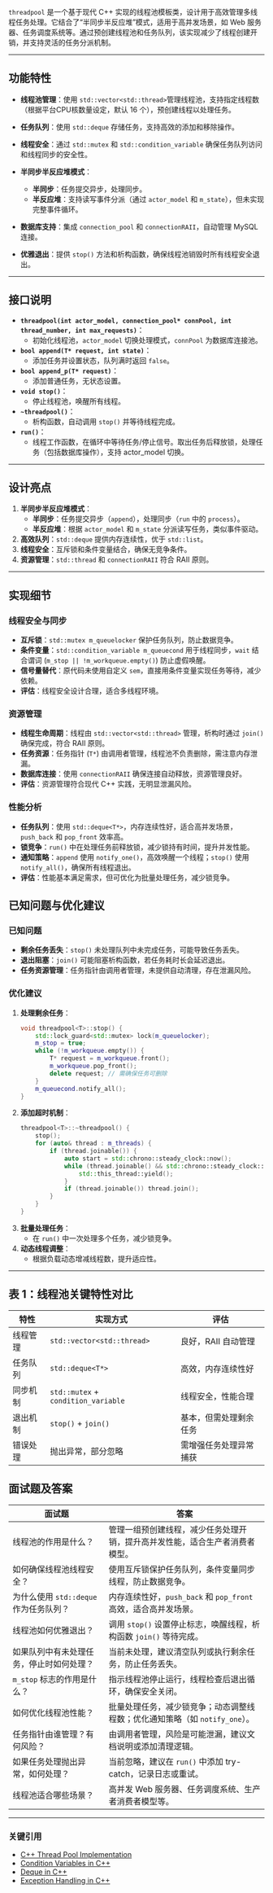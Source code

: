 `threadpool` 是一个基于现代 C++ 实现的线程池模板类，设计用于高效管理多线程任务处理。它结合了“半同步半反应堆”模式，适用于高并发场景，如 Web 服务器、任务调度系统等。通过预创建线程池和任务队列，该实现减少了线程创建开销，并支持灵活的任务分派机制。

---

## 功能特性

- **线程池管理**：使用 `std::vector<std::thread>`管理线程池，支持指定线程数（根据平台CPU核数量设定，默认 16 个），预创建线程以处理任务。

- **任务队列**：使用 `std::deque` 存储任务，支持高效的添加和移除操作。

- **线程安全**：通过 `std::mutex` 和 `std::condition_variable` 确保任务队列访问和线程同步的安全性。

- **半同步半反应堆模式**：
  - **半同步**：任务提交异步，处理同步。
  - **半反应堆**：支持读写事件分派（通过 `actor_model` 和 `m_state`），但未实现完整事件循环。

- **数据库支持**：集成 `connection_pool` 和 `connectionRAII`，自动管理 MySQL 连接。

- **优雅退出**：提供 `stop()` 方法和析构函数，确保线程池销毁时所有线程安全退出。

---

## 接口说明

- **`threadpool(int actor_model, connection_pool* connPool, int thread_number, int max_requests)`**：
  - 初始化线程池，`actor_model` 切换处理模式，`connPool` 为数据库连接池。
- **`bool append(T* request, int state)`**：
  - 添加任务并设置状态，队列满时返回 `false`。
- **`bool append_p(T* request)`**：
  - 添加普通任务，无状态设置。
- **`void stop()`**：
  - 停止线程池，唤醒所有线程。
- **`~threadpool()`**：
  - 析构函数，自动调用 `stop()` 并等待线程完成。
- **`run()`**：
  - 线程工作函数，在循环中等待任务/停止信号。取出任务后释放锁，处理任务（包括数据库操作），支持 actor_model 切换。

---

## 设计亮点

1. **半同步半反应堆模式**：
   - **半同步**：任务提交异步（`append`），处理同步（`run` 中的 `process`）。
   - **半反应堆**：根据 `actor_model` 和 `m_state` 分派读写任务，类似事件驱动。
2. **高效队列**：`std::deque` 提供内存连续性，优于 `std::list`。
3. **线程安全**：互斥锁和条件变量结合，确保无竞争条件。
4. **资源管理**：`std::thread` 和 `connectionRAII` 符合 RAII 原则。

---

## 实现细节

### 线程安全与同步
- **互斥锁**：`std::mutex m_queuelocker` 保护任务队列，防止数据竞争。
- **条件变量**：`std::condition_variable m_queuecond` 用于线程同步，`wait` 结合谓词 (`m_stop || !m_workqueue.empty()`) 防止虚假唤醒。
- **信号量替代**：原代码未使用自定义 `sem`，直接用条件变量实现任务等待，减少依赖。
- **评估**：线程安全设计合理，适合多线程环境。

### 资源管理
- **线程生命周期**：线程由 `std::vector<std::thread>` 管理，析构时通过 `join()` 确保完成，符合 RAII 原则。
- **任务资源**：任务指针 (`T*`) 由调用者管理，线程池不负责删除，需注意内存泄漏。
- **数据库连接**：使用 `connectionRAII` 确保连接自动释放，资源管理良好。
- **评估**：资源管理符合现代 C++ 实践，无明显泄漏风险。

### 性能分析
- **任务队列**：使用 `std::deque<T*>`，内存连续性好，适合高并发场景，`push_back` 和 `pop_front` 效率高。
- **锁竞争**：`run()` 中在处理任务前释放锁，减少锁持有时间，提升并发性能。
- **通知策略**：`append` 使用 `notify_one()`，高效唤醒一个线程；`stop()` 使用 `notify_all()`，确保所有线程退出。
- **评估**：性能基本满足需求，但可优化为批量处理任务，减少锁竞争。

## 已知问题与优化建议

### 已知问题
- **剩余任务丢失**：`stop()` 未处理队列中未完成任务，可能导致任务丢失。
- **退出阻塞**：`join()` 可能阻塞析构函数，若任务耗时长会延迟退出。
- **任务资源管理**：任务指针由调用者管理，未提供自动清理，存在泄漏风险。

### 优化建议
1. **处理剩余任务**：
   ```cpp
   void threadpool<T>::stop() {
       std::lock_guard<std::mutex> lock(m_queuelocker);
       m_stop = true;
       while (!m_workqueue.empty()) {
           T* request = m_workqueue.front();
           m_workqueue.pop_front();
           delete request; // 需确保任务可删除
       }
       m_queuecond.notify_all();
   }
   ```
2. **添加超时机制**：
   ```cpp
   threadpool<T>::~threadpool() {
       stop();
       for (auto& thread : m_threads) {
           if (thread.joinable()) {
               auto start = std::chrono::steady_clock::now();
               while (thread.joinable() && std::chrono::steady_clock::now() - start < std::chrono::seconds(1)) {
                   std::this_thread::yield();
               }
               if (thread.joinable()) thread.join();
           }
       }
   }
   ```
3. **批量处理任务**：
   - 在 `run()` 中一次处理多个任务，减少锁竞争。
4. **动态线程调整**：
   - 根据负载动态增减线程数，提升适应性。

---

## 表 1：线程池关键特性对比

| 特性               | 实现方式                     | 评估                     |
|--------------------|------------------------------|--------------------------|
| 线程管理           | `std::vector<std::thread>`   | 良好，RAII 自动管理      |
| 任务队列           | `std::deque<T*>`             | 高效，内存连续性好       |
| 同步机制           | `std::mutex` + `condition_variable` | 线程安全，性能合理       |
| 退出机制           | `stop()` + `join()`          | 基本，但需处理剩余任务   |
| 错误处理           | 抛出异常，部分忽略           | 需增强任务处理异常捕获   |

## 面试题及答案

| **面试题**                                      | **答案**                                                                 |
|-------------------------------------------------|--------------------------------------------------------------------------|
| 线程池的作用是什么？                           | 管理一组预创建线程，减少任务处理开销，提升高并发性能，适合生产者消费者模型。 |
| 如何确保线程池线程安全？                       | 使用互斥锁保护任务队列，条件变量同步线程，防止数据竞争。                 |
| 为什么使用 `std::deque` 作为任务队列？         | 内存连续性好，`push_back` 和 `pop_front` 高效，适合高并发场景。           |
| 线程池如何优雅退出？                           | 调用 `stop()` 设置停止标志，唤醒线程，析构函数 `join()` 等待完成。         |
| 如果队列中有未处理任务，停止时如何处理？       | 当前未处理，建议清空队列或执行剩余任务，防止任务丢失。                   |
| `m_stop` 标志的作用是什么？                   | 指示线程池停止运行，线程检查后退出循环，确保安全关闭。                   |
| 如何优化线程池性能？                           | 批量处理任务，减少锁竞争；动态调整线程数；优化通知策略（如 `notify_one`）。 |
| 任务指针由谁管理？有何风险？                   | 由调用者管理，风险是可能泄漏，建议文档说明或添加清理逻辑。               |
| 如果任务处理抛出异常，如何处理？               | 当前忽略，建议在 `run()` 中添加 try-catch，记录日志或重试。               |
| 线程池适合哪些场景？                           | 高并发 Web 服务器、任务调度系统、生产者消费者模型等。                   |

---

### 关键引用
- [C++ Thread Pool Implementation](https://en.cppreference.com/w/cpp/thread)
- [Condition Variables in C++](https://en.cppreference.com/w/cpp/thread/condition_variable)
- [Deque in C++](https://en.cppreference.com/w/cpp/container/deque)
- [Exception Handling in C++](https://en.cppreference.com/w/cpp/language/exceptions)






